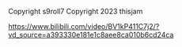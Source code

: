 Copyright s9roll7
Copyright 2023 thisjam


https://www.bilibili.com/video/BV1kP411C7j2/?vd_source=a393330e181e1c8aee8ca010b6cd24ca
